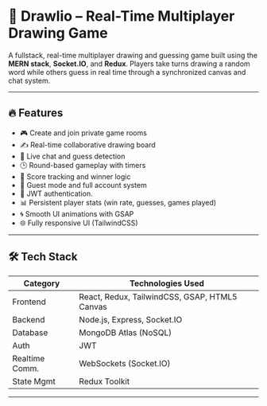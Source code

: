 # 🎨 Drawlio – Real-Time Multiplayer Drawing Game

A fullstack, real-time multiplayer drawing and guessing game built using the **MERN stack**, **Socket.IO**, and **Redux**. Players take turns drawing a random word while others guess in real time through a synchronized canvas and chat system.

---

## 🔥 Features

- 🎮 Create and join private game rooms
- ✍️ Real-time collaborative drawing board
- 💬 Live chat and guess detection
- 🕒 Round-based gameplay with timers
- 🧾 Score tracking and winner logic
- 👤 Guest mode and full account system
- 🔐 JWT authentication.
- 📊 Persistent player stats (win rate, guesses, games played)
- 🌀 Smooth UI animations with GSAP
- 🌐 Fully responsive UI (TailwindCSS)

---

## 🛠️ Tech Stack

| Category       | Technologies Used                             |
| -------------- | --------------------------------------------- |
| Frontend       | React, Redux, TailwindCSS, GSAP, HTML5 Canvas |
| Backend        | Node.js, Express, Socket.IO                   |
| Database       | MongoDB Atlas (NoSQL)                         |
| Auth           | JWT                                           |
| Realtime Comm. | WebSockets (Socket.IO)                        |
| State Mgmt     | Redux Toolkit                                 |

---
